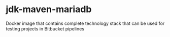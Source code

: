 # jdk-maven-mariadb
Docker image that contains complete technology stack that can be used for testing projects in Bitbucket pipelines
